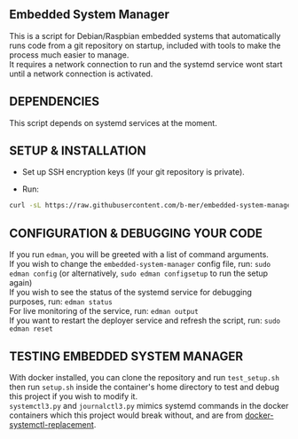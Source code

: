 Embedded System Manager
-----------------------

This is a script for Debian/Raspbian embedded systems that automatically runs code from a git repository on startup, included with tools to make the process much easier to manage.  
It requires a network connection to run and the systemd service wont start until a network connection is activated.

DEPENDENCIES
------------

This script depends on systemd services at the moment.

SETUP & INSTALLATION
--------------------

- Set up SSH encryption keys (If your git repository is private).

- Run:
```bash
curl -sL https://raw.githubusercontent.com/b-mer/embedded-system-manager/main/install.sh | bash   
```

CONFIGURATION & DEBUGGING YOUR CODE
-----------------------------------

If you run `edman`, you will be greeted with a list of command arguments.  
If you wish to change the `embedded-system-manager` config file, run: `sudo edman config` (or alternatively, `sudo edman configsetup` to run the setup again)  
If you wish to see the status of the systemd service for debugging purposes, run: `edman status`  
For live monitoring of the service, run: `edman output`  
If you want to restart the deployer service and refresh the script, run: `sudo edman reset`

TESTING EMBEDDED SYSTEM MANAGER
-------------------------------

With docker installed, you can clone the repository and run `test_setup.sh` then run `setup.sh` inside the container's home directory to test and debug this project if you wish to modify it.  
`systemctl3.py` and `journalctl3.py` mimics systemd commands in the docker containers which this project would break without, and are from [docker-systemctl-replacement](https://github.com/gdraheim/docker-systemctl-replacement).
